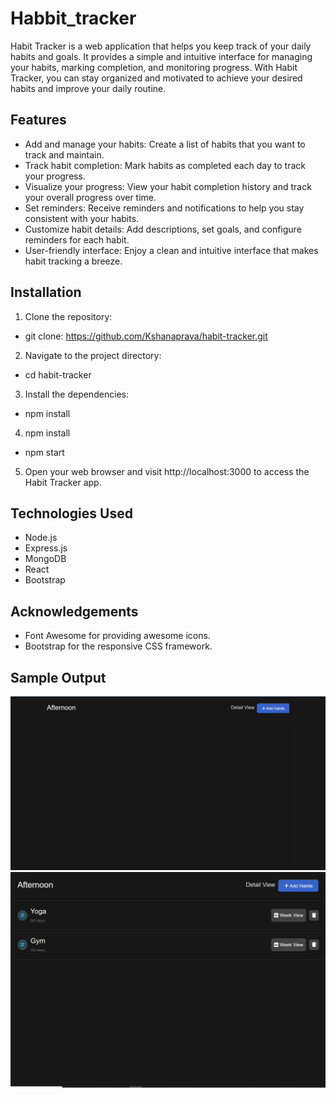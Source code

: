 # Habbit_tracker
Habit Tracker is a web application that helps you keep track of your daily habits and goals. It provides a simple and intuitive interface for managing your habits, marking completion, and monitoring progress. With Habit Tracker, you can stay organized and motivated to achieve your desired habits and improve your daily routine.
## Features
* Add and manage your habits: Create a list of habits that you want to track and maintain.
* Track habit completion: Mark habits as completed each day to track your progress.
* Visualize your progress: View your habit completion history and track your overall progress over time.
* Set reminders: Receive reminders and notifications to help you stay consistent with your habits.
* Customize habit details: Add descriptions, set goals, and configure reminders for each habit.
* User-friendly interface: Enjoy a clean and intuitive interface that makes habit tracking a breeze.
## Installation
1. Clone the repository: 
*  git clone: https://github.com/Kshanaprava/habit-tracker.git
2. Navigate to the project directory:
*  cd habit-tracker
3. Install the dependencies:
*   npm install
4. npm install
*   npm start
5. Open your web browser and visit http://localhost:3000 to access the Habit Tracker app.
## Technologies Used
* Node.js
* Express.js
* MongoDB
* React
* Bootstrap
## Acknowledgements
* Font Awesome for providing awesome icons.
* Bootstrap for the responsive CSS framework.
## Sample Output
![alt text](output.jpg)
![alt text](output2.jpg)
